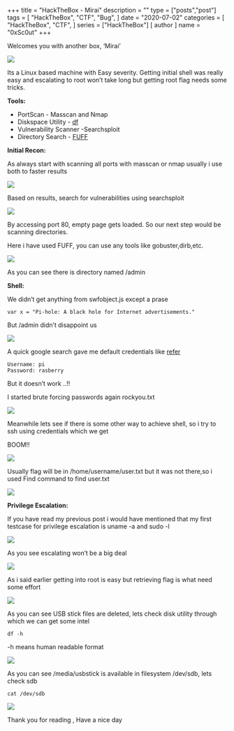 +++
title = "HackTheBox - Mirai"
description = ""
type = ["posts","post"]
tags = [
    "HackTheBox",
    "CTF",
    "Bug",
]
date = "2020-07-02"
categories = [
    "HackTheBox",
    "CTF",
]
series = ["HackTheBox"]
[ author ]
  name = "0xSc0ut"
+++

Welcomes you with another box, ‘Mirai’


![](https://paper-attachments.dropbox.com/s_09823AB2D868F212637B54E71520EDBB2DD0EC7D446C0E27B27DD067C3AB5B01_1593697198313_Screenshot+2020-07-02+at+7.09.48+PM.png)


Its a Linux based machine with Easy severity. Getting initial shell was really easy and escalating to root won’t take long but getting root flag needs some tricks.

**Tools:**


- PortScan - Masscan and Nmap
- Diskspace Utility - [df](https://www.tecmint.com/how-to-check-disk-space-in-linux/)
- Vulnerability Scanner -Searchsploit
- Directory Search - [FUFF](https://github.com/ffuf/ffuf)

**Initial Recon:**

As always start with scanning all ports with masscan or nmap usually i use both to faster results


![](https://paper-attachments.dropbox.com/s_09823AB2D868F212637B54E71520EDBB2DD0EC7D446C0E27B27DD067C3AB5B01_1593697550461_Screenshot+2020-07-02+at+7.15.42+PM.png)


Based on results, search for vulnerabilities using searchsploit


![](https://paper-attachments.dropbox.com/s_09823AB2D868F212637B54E71520EDBB2DD0EC7D446C0E27B27DD067C3AB5B01_1593697636029_Screenshot+2020-07-02+at+7.16.10+PM.png)


 
By accessing port 80, empty page gets loaded. So our next step would be scanning directories. 

Here i have used FUFF, you can use any tools like gobuster,dirb,etc.


![](https://paper-attachments.dropbox.com/s_09823AB2D868F212637B54E71520EDBB2DD0EC7D446C0E27B27DD067C3AB5B01_1593697728925_Screenshot+2020-07-02+at+4.00.29+PM.png)


As you can see there is directory named /admin

**Shell:**

We didn’t get anything from swfobject.js except a prase


    var x = "Pi-hole: A black hole for Internet advertisements."

But /admin didn’t disappoint us 


![](https://paper-attachments.dropbox.com/s_09823AB2D868F212637B54E71520EDBB2DD0EC7D446C0E27B27DD067C3AB5B01_1593697910760_Screenshot+2020-07-02+at+7.21.31+PM.png)


A quick google search gave me default credentials like [refer](https://blog.cryptoaustralia.org.au/instructions-for-setting-up-pi-hole/)


    Username: pi
    Password: rasberry

But it doesn’t work ..!!

I started brute forcing passwords again rockyou.txt 


![](https://paper-attachments.dropbox.com/s_09823AB2D868F212637B54E71520EDBB2DD0EC7D446C0E27B27DD067C3AB5B01_1593698171512_Screenshot+2020-07-02+at+7.25.50+PM.png)


Meanwhile lets see if there is some other way to achieve shell, so i try to ssh using credentials which we get 

BOOM!!


![](https://paper-attachments.dropbox.com/s_09823AB2D868F212637B54E71520EDBB2DD0EC7D446C0E27B27DD067C3AB5B01_1593698254325_Screenshot+2020-07-02+at+4.05.57+PM.png)


Usually flag will be in /home/username/user.txt but it was not there,so i used Find command to find user.txt


![](https://paper-attachments.dropbox.com/s_09823AB2D868F212637B54E71520EDBB2DD0EC7D446C0E27B27DD067C3AB5B01_1593698466359_Screenshot+2020-07-02+at+7.30.56+PM.png)


**Privilege Escalation:**

If you have read my previous post i would have mentioned that  my first testcase for privilege escalation is uname -a and sudo -l 


![](https://paper-attachments.dropbox.com/s_09823AB2D868F212637B54E71520EDBB2DD0EC7D446C0E27B27DD067C3AB5B01_1593698616790_Screenshot+2020-07-02+at+7.33.24+PM.png)


As you see escalating won’t be a big deal


![](https://paper-attachments.dropbox.com/s_09823AB2D868F212637B54E71520EDBB2DD0EC7D446C0E27B27DD067C3AB5B01_1593698660014_Screenshot+2020-07-02+at+7.34.07+PM.png)


As i said earlier getting into root is easy but retrieving flag is what need some effort


![](https://paper-attachments.dropbox.com/s_09823AB2D868F212637B54E71520EDBB2DD0EC7D446C0E27B27DD067C3AB5B01_1593698381663_Screenshot+2020-07-02+at+5.14.44+PM.png)



As you can see USB stick files are deleted, lets check disk utility through which we can get some intel


    df -h

-h means human readable format


![](https://paper-attachments.dropbox.com/s_09823AB2D868F212637B54E71520EDBB2DD0EC7D446C0E27B27DD067C3AB5B01_1593698902533_Screenshot+2020-07-02+at+7.38.14+PM.png)


As you can see /media/usbstick is available in filesystem /dev/sdb, lets check sdb


    cat /dev/sdb


![](https://paper-attachments.dropbox.com/s_09823AB2D868F212637B54E71520EDBB2DD0EC7D446C0E27B27DD067C3AB5B01_1593699074849_Screenshot+2020-07-02+at+7.40.59+PM.png)


Thank you for reading , Have a nice day

